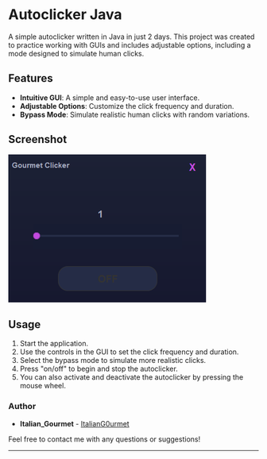 # Autoclicker Java

A simple autoclicker written in Java in just 2 days. This project was created to practice working with GUIs and includes adjustable options, including a mode designed to simulate human clicks.

## Features

- **Intuitive GUI**: A simple and easy-to-use user interface.
- **Adjustable Options**: Customize the click frequency and duration.
- **Bypass Mode**: Simulate realistic human clicks with random variations.

## Screenshot

![Autoclicker Screenshot](screenshot.png)

## Usage

1. Start the application.
2. Use the controls in the GUI to set the click frequency and duration.
3. Select the bypass mode to simulate more realistic clicks.
4. Press "on/off" to begin and stop the autoclicker.
5. You can also activate and deactivate the autoclicker by pressing the mouse wheel.

### Author

- **Italian_Gourmet** - [ItalianG0urmet](https://github.com/ItalianG0urmet)

Feel free to contact me with any questions or suggestions!

---

